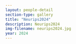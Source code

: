 ```yaml
---
layout: people-detail
section-type: gallery
title: "Neurips2024"
description: Neurips2024
img-filename: neurips2024.jpg
year: 2024
---
```

